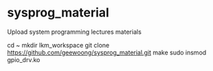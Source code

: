 # sysprog_material
Upload system programming lectures materials

cd ~
mkdir lkm_workspace
git clone https://github.com/geewoong/sysprog_material.git
make
sudo insmod gpio_drv.ko
